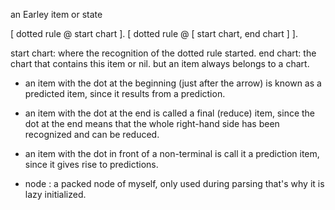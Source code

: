 an Earley item or state 

 [ dotted rule @  start chart ].
 [ dotted rule @  [ start chart, end chart ] ].

start chart: where the recognition of the dotted rule started.
end chart: the chart that contains this item or nil. but an item always belongs to a chart.

- an item with the dot at the beginning (just after the arrow) is known as a predicted item, since it results from a prediction.
- an item with the dot at the end is called a final (reduce) item, since the dot at the end means that the whole right-hand side has been recognized and can be reduced.
- an item with the dot in front of a non-terminal is call it a prediction item, since it gives rise to predictions.

- node : a packed node of myself, only used during parsing that's why it is lazy initialized.

